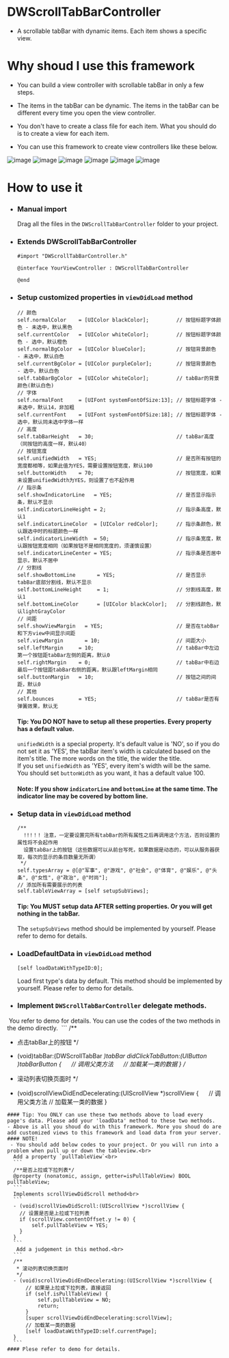 # DWScrollTabBarController

- A scrollable tabBar with dynamic items. Each item shows a specific view.

# Why shoud I use this framework
- You can build a view controller with scrollable tabBar in only a few steps.<br>
- The items in the tabBar can be dynamic. The items in the tabBar can be different every time you open the view controller. <br>
- You don't have to create a class file for each item. What you should do is to create a view for each item.<br>

- You can use this framework to create view controllers like these below.

![image](https://github.com/iwufan/Resources/blob/master/Images/DWScrollTabBarController/example1.gif)
![image](https://github.com/iwufan/Resources/blob/master/Images/DWScrollTabBarController/example2.gif)
![image](https://github.com/iwufan/Resources/blob/master/Images/DWScrollTabBarController/example3.gif)
![image](https://github.com/iwufan/Resources/blob/master/Images/DWScrollTabBarController/example4.gif)
![image](https://github.com/iwufan/Resources/blob/master/Images/DWScrollTabBarController/example5.gif)
![image](https://github.com/iwufan/Resources/blob/master/Images/DWScrollTabBarController/example6.gif)

# How to use it
- ### Manual import<br>

  Drag all the files in the `DWScrollTabBarController` folder to your project.

- ### Extends DWScrollTabBarController <br>
  ```
  #import "DWScrollTabBarController.h"

  @interface YourViewController : DWScrollTabBarController

  @end
  ```
- ### Setup customized properties in `viewDidLoad` method
  ```
  // 颜色
  self.normalColor    = [UIColor blackColor];         // 按钮标题字体颜色 - 未选中，默认黑色
  self.currentColor   = [UIColor whiteColor];         // 按钮标题字体颜色 - 选中，默认橙色
  self.normalBgColor  = [UIColor blueColor];          // 按钮背景颜色   - 未选中，默认白色
  self.currentBgColor = [UIColor purpleColor];        // 按钮背景颜色   - 选中，默认白色
  self.tabBarBgColor  = [UIColor whiteColor];         // tabBar的背景颜色(默认白色)
  // 字体
  self.normalFont     = [UIFont systemFontOfSize:13]; // 按钮标题字体 - 未选中，默认14，非加粗
  self.currentFont    = [UIFont systemFontOfSize:18]; // 按钮标题字体 - 选中，默认同未选中字体一样
  // 高度
  self.tabBarHeight   = 30;                           // tabBar高度（同按钮的高度一样，默认40）
  // 按钮宽度
  self.unifiedWidth   = YES;                          // 是否所有按钮的宽度都相等，如果此值为YES，需要设置按钮宽度，默认100
  self.buttonWidth    = 70;                           // 按钮宽度，如果未设置unifiedWidth为YES，则设置了也不起作用
  // 指示条
  self.showIndicatorLine   = YES;                     // 是否显示指示条，默认不显示
  self.indicatorLineHeight = 2;                       // 指示条高度，默认1
  self.indicatorLineColor  = [UIColor redColor];      // 指示条颜色，默认跟选中时的标题颜色一样
  self.indicatorLineWidth  = 50;                      // 指示条宽度，默认跟按钮宽度相同（如果按钮不是相同宽度的，须谨慎设置）
  self.indicatorLineCenter = YES;                     // 指示条是否居中显示，默认不居中
  // 分割线
  self.showBottomLine       = YES;                    // 是否显示tabBar底部分割线，默认不显示
  self.bottomLineHeight     = 1;                      // 分割线高度，默认1
  self.bottomLineColor      = [UIColor blackColor];   // 分割线颜色，默认lightGrayColor
  // 间距
  self.showViewMargin   = YES;                        // 是否在tabBar和下方view中间显示间距
  self.viewMargin       = 10;                         // 间距大小
  self.leftMargin     = 10;                           // tabBar中左边第一个按钮距tabBar左侧的距离，默认0
  self.rightMargin    = 0;                            // tabBar中右边最后一个按钮距tabBar右侧的距离，默认跟leftMargin相同
  self.buttonMargin   = 10;                           // 按钮之间的间距，默认0
  // 其他
  self.bounces        = YES;                          // tabBar是否有弹簧效果，默认无
  ```
  #### Tip: You DO NOT have to setup all these properties. Every property has a default value.
    `unifiedWidth` is a special property. It's default value is 'NO', so if you do not set it as 'YES', the tabBar item's width is calculated based on the item's title. The more words on the title, the wider the title.<br>
  If you set `unifiedWidth` as 'YES', every item's width will be the same. You should set `buttonWidth` as you want, it has a default value 100. 
  #### Note: If you show `indicatorLine` and `bottomLine` at the same time. The indicator line may be covered by bottom line.
- ### Setup data in `viewDidLoad` method
  ```
  /**
    !!!！! 注意，一定要设置完所有tabBar的所有属性之后再调用这个方法，否则设置的属性将不会起作用
    设置tabBar上的按钮（这些数据可以从前台写死，如果数据是动态的，可以从服务器获取，每次的显示的条目数量无所谓）
   */
  self.typesArray = @[@"军事", @"游戏", @"社会", @"体育", @"娱乐", @"头条", @"女性", @"政治", @"时尚"];
  // 添加所有需要展示的列表
  self.tableViewArray = [self setupSubViews];
  ```
  #### Tip: You MUST setup data AFTER setting properties. Or you will get nothing in the tabBar.
  The `setupSubViews` method should be implemented by yourself. Please refer to demo for details.
- ### LoadDefaultData in `viewDidLoad` method
  ```
  [self loadDataWithTypeID:0];
  ```
  Load first type's data by default.
  This method should be implemented by yourself. Please refer to demo for details.
  
- ### Implement `DWScrollTabBarController` delegate methods. 
  You refer to demo for details. You can use the codes of the two methods in the demo directly.
  ```
  /**
   * 点击tabBar上的按钮
   */
  - (void)tabBar:(DWScrollTabBar *)tabBar didClickTabButton:(UIButton *)tabBarButton {
      // 调用父类方法
      // 加载某一类的数据
  }
  /**
   * 滚动列表切换页面时
   */
  - (void)scrollViewDidEndDecelerating:(UIScrollView *)scrollView {
      // 调用父类方法
      // 加载某一类的数据
  }
  ```
  #### Tip: You ONLY can use these two methods above to load every page's data. Please add your 'loadData' method to these two methods.
  - Above is all you shoud do with this framework. More you shoud do are add customized views to this framework and load data from your server. 
  #### NOTE!
  - You should add below codes to your project. Or you will run into a problem when pull up or down the tableview.<br>
    Add a property `pullTableView`<br>
    ```
    /**是否上拉或下拉列表*/
    @property (nonatomic, assign, getter=isPullTableView) BOOL  pullTableView;
    ```
    Implements scrollViewDidScroll method<br>
    ```
    - (void)scrollViewDidScroll:(UIScrollView *)scrollView {
      // 设置是否是上拉或下拉列表
      if (scrollView.contentOffset.y != 0) {
          self.pullTableView = YES;
      }
    }
    ```
    Add a judgement in this method.<br>
    ```
    /**
     * 滚动列表切换页面时
     */
    - (void)scrollViewDidEndDecelerating:(UIScrollView *)scrollView {
        // 如果是上拉或下拉列表，直接返回
        if (self.isPullTableView) {
            self.pullTableView = NO;
            return;
        }
        [super scrollViewDidEndDecelerating:scrollView];
        // 加载某一类的数据
        [self loadDataWithTypeID:self.currentPage];
    }
    ```
#### Plese refer to demo for details.
